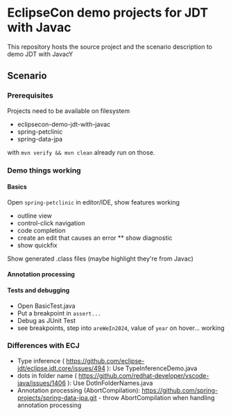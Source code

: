 # EclipseCon demo projects for JDT with Javac

This repository hosts the source project and the scenario description to demo JDT with JavacY

## Scenario

### Prerequisites

Projects need to be available on filesystem
* eclipsecon-demo-jdt-with-javac
* spring-petclinic
* spring-data-jpa

with `mvn verify && mvn clean` already run on those.

### Demo things working

#### Basics

Open `spring-petclinic` in editor/IDE, show features working
* outline view
* control-click navigation
* code completion
* create an edit that causes an error
  ** show diagnostic
* show quickfix

Show generated .class files (maybe highlight they're from Javac)

#### Annotation processing

#### Tests and debugging

* Open BasicTest.java
* Put a breakpoint in `assert...`
* Debug as JUnit Test
* see breakpoints, step into `areWeIn2024`, value of `year` on hover... working

### Differences with ECJ

* Type inference ( https://github.com/eclipse-jdt/eclipse.jdt.core/issues/494 ): Use TypeInferenceDemo.java
* dots in folder name ( https://github.com/redhat-developer/vscode-java/issues/1406 ): Use DotInFolderNames.java
* Annotation processing (AbortCompilation): https://github.com/spring-projects/spring-data-jpa.git - throw AbortCompilation when handling annotation processing
